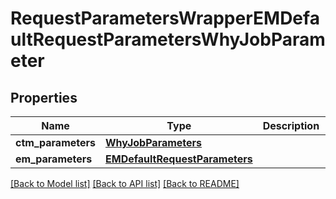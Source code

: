 # RequestParametersWrapperEMDefaultRequestParametersWhyJobParameter

## Properties
Name | Type | Description | Notes
------------ | ------------- | ------------- | -------------
**ctm_parameters** | [**WhyJobParameters**](WhyJobParameters.md) |  | [optional] 
**em_parameters** | [**EMDefaultRequestParameters**](EMDefaultRequestParameters.md) |  | [optional] 

[[Back to Model list]](../README.md#documentation-for-models) [[Back to API list]](../README.md#documentation-for-api-endpoints) [[Back to README]](../README.md)


